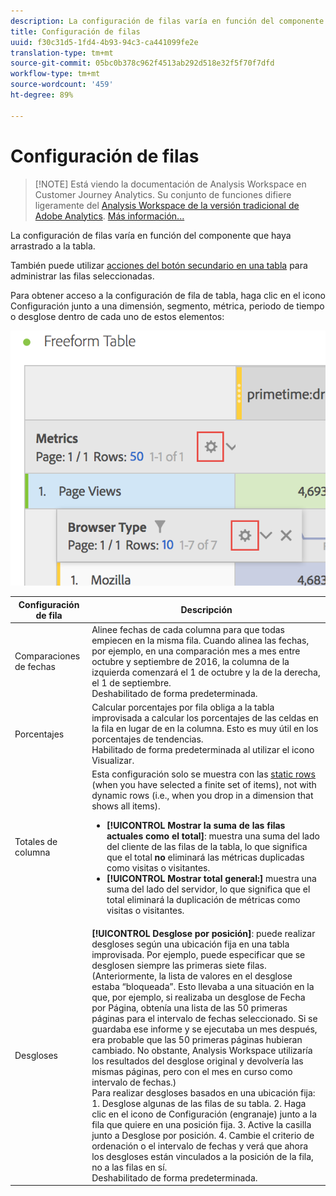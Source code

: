 ```yaml
---
description: La configuración de filas varía en función del componente que haya arrastrado a la tabla.
title: Configuración de filas
uuid: f30c31d5-1fd4-4b93-94c3-ca441099fe2e
translation-type: tm+mt
source-git-commit: 05bc0b378c962f4513ab292d518e32f5f70f7dfd
workflow-type: tm+mt
source-wordcount: '459'
ht-degree: 89%

---
```



# Configuración de filas

>[!NOTE] Está viendo la documentación de Analysis Workspace en Customer Journey Analytics. Su conjunto de funciones difiere ligeramente del [Analysis Workspace de la versión tradicional de Adobe Analytics](https://docs.adobe.com/content/help/es-ES/analytics/analyze/analysis-workspace/home.html). [Más información...](/help/getting-started/cja-aa.md)

La configuración de filas varía en función del componente que haya arrastrado a la tabla.

También puede utilizar [acciones del botón secundario en una tabla](/help/analysis-workspace/visualizations/freeform-table.md) para administrar las filas seleccionadas.

Para obtener acceso a la configuración de fila de tabla, haga clic en el icono Configuración junto a una dimensión, segmento, métrica, periodo de tiempo o desglose dentro de cada uno de estos elementos:

![](assets/row-settings.png)

| Configuración de fila | Descripción |
|--- |--- |
| Comparaciones de fechas | Alinee fechas de cada columna para que todas empiecen en la misma fila.   Cuando alinea las fechas, por ejemplo, en una comparación mes a mes entre octubre y septiembre de 2016, la columna de la izquierda comenzará el 1 de octubre y la de la derecha, el 1 de septiembre.<br>Deshabilitado de forma predeterminada. |
| Porcentajes | Calcular porcentajes por fila obliga a la tabla improvisada a calcular los porcentajes de las celdas en la fila en lugar de en la columna. Esto es muy útil en los porcentajes de tendencias.<br>Habilitado de forma predeterminada al utilizar el icono Visualizar. |
| Totales de columna | Esta configuración solo se muestra con las [static rows](/help/analysis-workspace/build-workspace-project/column-row-settings/manual-vs-dynamic-rows.md) (when you have selected a finite set of items), not with dynamic rows (i.e., when you drop in a dimension that shows all items).<ul><li>**[!UICONTROL Mostrar la suma de las filas actuales como el total]**: muestra una suma del lado del cliente de las filas de la tabla, lo que significa que el total **no** eliminará las métricas duplicadas como visitas o visitantes.</li><li>**[!UICONTROL Mostrar total general:]** muestra una suma del lado del servidor, lo que significa que el total eliminará la duplicación de métricas como visitas o visitantes.</li></ul> |
| Desgloses | **[!UICONTROL Desglose por posición]**: puede realizar desgloses según una ubicación fija en una tabla improvisada. Por ejemplo, puede especificar que se desglosen siempre las primeras siete filas.<br>(Anteriormente, la lista de valores en el desglose estaba “bloqueada”. Esto llevaba a una situación en la que, por ejemplo, si realizaba un desglose de Fecha por Página, obtenía una lista de las 50 primeras páginas para el intervalo de fechas seleccionado. Si se guardaba ese informe y se ejecutaba un mes después, era probable que las 50 primeras páginas hubieran cambiado. No obstante, Analysis Workspace utilizaría los resultados del desglose original y devolvería las mismas páginas, pero con el mes en curso como intervalo de fechas.)<br>Para realizar desgloses basados en una ubicación fija: 1. Desglose algunas de las filas de su tabla. 2. Haga clic en el icono de Configuración (engranaje) junto a la fila que quiere en una posición fija. 3. Active la casilla junto a Desglose por posición. 4. Cambie el criterio de ordenación o el intervalo de fechas y verá que ahora los desgloses están vinculados a la posición de la fila, no a las filas en sí.<br>Deshabilitado de forma predeterminada. |